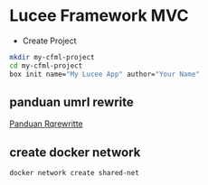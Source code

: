 # Lucee Framework MVC

- Create Project

```bash
mkdir my-cfml-project
cd my-cfml-project
box init name="My Lucee App" author="Your Name"
```

## panduan umrl rewrite

[Panduan Rqrewritte](https://commandbox.ortusbooks.com/embedded-server/configuring-your-server/url-rewrites)

## create docker network

```
docker network create shared-net
```
